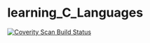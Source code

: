 ﻿# learning_C_Languages

<a href="https://scan.coverity.com/projects/jacksole-learning_c_languages">
  <img alt="Coverity Scan Build Status"
       src="https://scan.coverity.com/projects/18287/badge.svg"/>
</a>
